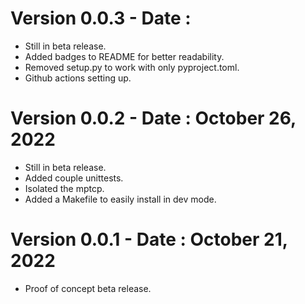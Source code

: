 # Version 0.0.3 - Date : 
- Still in beta release.
- Added badges to README for better readability.
- Removed setup.py to work with only pyproject.toml.
- Github actions setting up.

# Version 0.0.2 - Date : October 26, 2022
- Still in beta release.
- Added couple unittests.
- Isolated the mptcp.
- Added a Makefile to easily install in dev mode.

# Version 0.0.1 - Date : October 21, 2022
- Proof of concept beta release.